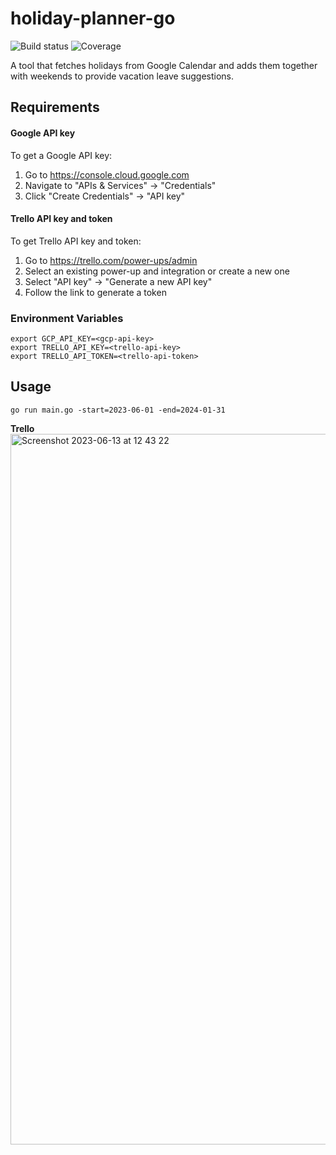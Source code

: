 # holiday-planner-go
![Build status](https://github.com/jvmistica/holiday-planner-go/workflows/build/badge.svg)
![Coverage](https://img.shields.io/sonar/coverage/jvmistica_holiday-planner-go/main?server=https%3A%2F%2Fsonarcloud.io)

A tool that fetches holidays from Google Calendar and adds them together with weekends to provide vacation leave suggestions.


## Requirements
#### Google API key

To get a Google API key:
1. Go to https://console.cloud.google.com
2. Navigate to "APIs & Services" -> "Credentials"
3. Click "Create Credentials" -> "API key"


#### Trello API key and token

To get Trello API key and token:
1. Go to https://trello.com/power-ups/admin
2. Select an existing power-up and integration or create a new one
3. Select "API key" -> "Generate a new API key"
4. Follow the link to generate a token

### Environment Variables
```
export GCP_API_KEY=<gcp-api-key>
export TRELLO_API_KEY=<trello-api-key>
export TRELLO_API_TOKEN=<trello-api-token>
```

## Usage
`go run main.go -start=2023-06-01 -end=2024-01-31`  
  
**Trello**
<img width="1137" alt="Screenshot 2023-06-13 at 12 43 22" src="https://github.com/jvmistica/holiday-planner-go/assets/53989745/05200227-15be-4249-9b82-b85c48e1f6d1">
